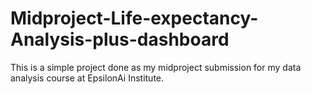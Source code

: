 # Midproject-Life-expectancy-Analysis-plus-dashboard
This is a simple project done as my midproject submission for my data analysis course at EpsilonAi Institute.
